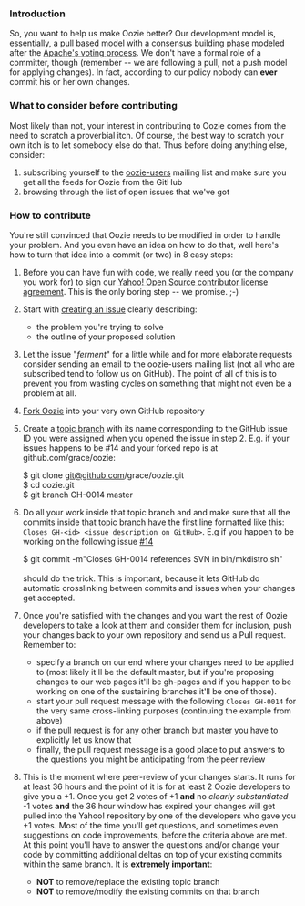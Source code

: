 ### Introduction

So, you want to help us make Oozie better?  Our development model is, essentially, a pull based model with a consensus building phase modeled after the [Apache's voting process](http://www.apache.org/foundation/voting.html). We don't have a formal role of a committer, though (remember -- we are following a pull, not a push model for applying changes). In fact, according to our policy nobody can **ever** commit his or her own changes.

### What to consider before contributing

Most likely than not, your interest in contributing to Oozie comes from the need to scratch a proverbial itch. Of course, the best way to scratch your own itch is to let somebody else do that. Thus before doing anything else, consider:

1. subscribing yourself to the [oozie-users](http://groups.yahoo.com/group/Oozie-users/join) mailing list and make 
    sure you get all the feeds for Oozie from the GitHub
2. browsing through the list of open issues that we've got

### How to contribute

You're still convinced that Oozie needs to be modified in order to handle your problem. And you even have an idea on how to do that, well here's how to turn that idea into a commit (or two) in 8 easy steps:

1. Before you can have fun with code, we really need you (or the company you work for) to sign our [Yahoo! Open Source contributor license agreement](http://yahoo.github.com/oozie/Contribution%20License%20Agreement%20Yahoo.pdf). This is the only boring step -- we promise. ;-) 
2. Start with [creating an issue](http://github.com/yahoo/oozie/issues) clearly describing:
   * the problem you're trying to solve
   * the outline of your proposed solution
3. Let the issue "*ferment*" for a little while and for more elaborate requests consider sending an email to the
    oozie-users mailing list (not all who are subscribed tend to follow us on GitHub). The point of all of this is
    to prevent you from wasting cycles on something that might not even be a problem at all.
4. [Fork Oozie](http://github.com/yahoo/oozie#fork_box) into your very own GitHub repository
5. Create a [topic branch](http://www.kernel.org/pub/software/scm/git/docs/gitworkflows.html#_topic_branches) with its name corresponding to the GitHub issue ID you were assigned when you opened the issue in step 2. E.g. if your issues happens to be #14 and your forked repo is at github.com/grace/oozie:

    $ git clone git@github.com/grace/oozie.git<br>
    $ cd oozie.git<br>
    $ git branch GH-0014 master<br>
6. Do all your work inside that topic branch and and make sure that all the commits inside that topic branch have the first line formatted like this: ```Closes GH-<id> <issue description on GitHub>```. E.g if you happen to be working on the following issue [#14](http://github.com/yahoo/oozie/issues/closed#issue/14)

    $ git commit -m"Closes GH-0014 references SVN in bin/mkdistro.sh"<br><br>
should do the trick. This is important, because it lets GitHub do automatic crosslinking between commits and issues when your changes get accepted.

7. Once you're satisfied with the changes and you want the rest of Oozie developers to take a look at them and consider them for inclusion, push your changes back to your own repository and send us a Pull request. Remember to:
   * specify a branch on our end where your changes need to be applied to (most likely it'll be the default master, but if you're proposing changes to our web pages it'll be gh-pages and if you happen to be working on one of the sustaining branches it'll be one of those). 
   * start your pull request message with the following ```Closes GH-0014``` for the very same cross-linking purposes (continuing the example from above)
   * if the pull request is for any other branch but master you have to explicitly let us know that
   * finally, the pull request message is a good place to put answers to the questions you might be anticipating from the peer review

8. This is the moment where peer-review of your changes starts. It runs for at least 36 hours and the point of it is for at least 2 Oozie developers to give you a +1. Once you get 2 votes of +1 **and** no *clearly substantiated* -1 votes **and** the 36 hour window has expired your changes will get pulled into the Yahoo! repository by one of the developers who gave you +1 votes.  Most of the time you'll get questions, and sometimes even suggestions on code improvements, before the criteria above are met. At this point you'll have to answer the questions and/or change your code by committing additional deltas on top of your existing commits within the same branch. It is **extremely important**:
      * **NOT** to remove/replace the existing topic branch
      * **NOT** to remove/modify the existing commits on that branch